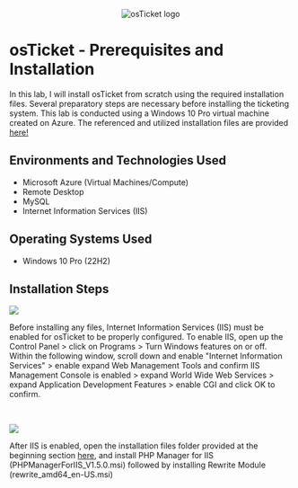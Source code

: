 <p align="center">
<img src="https://i.imgur.com/Clzj7Xs.png" alt="osTicket logo"/>
</p>

<h1>osTicket - Prerequisites and Installation</h1>
In this lab, I will install osTicket from scratch using the required installation files. Several preparatory steps are necessary before installing the ticketing system. This lab is conducted using a Windows 10 Pro virtual machine created on Azure. The referenced and utilized installation files are provided <a href="https://drive.google.com/drive/u/2/folders/1APMfNyfNzcxZC6EzdaNfdZsUwxWYChf6">here!</a><br />

<h2>Environments and Technologies Used</h2>

- Microsoft Azure (Virtual Machines/Compute)
- Remote Desktop
- MySQL
- Internet Information Services (IIS)
  

<h2>Operating Systems Used</h2>

- Windows 10 Pro</b> (22H2)

<h2>Installation Steps</h2>

<p>
<img src=https://github.com/Joanrpena/osticket-prereqs/assets/131486928/63f15979-39ce-401a-9a26-674146731fcd/>
</p>
<p>
Before installing any files, Internet Information Services (IIS) must be enabled for osTicket to be properly configured. To enable IIS, open up the Control Panel > click on Programs > Turn Windows features on or off. Within the following window, scroll down and enable "Internet Information Services" > enable expand Web Management Tools and confirm IIS Management Console is enabled > expand World Wide Web Services > expand Application Development Features > enable CGI and click OK to confirm.
</p>
<br />

<p>
  <img src=https://github.com/Joanrpena/osticket-prereqs/assets/131486928/360c6525-d340-4212-9f9a-c46b4e5a908e/>
</p>
<p>
  After IIS is enabled, open the installation files folder provided at the beginning section <a href="https://drive.google.com/drive/u/2/folders/1APMfNyfNzcxZC6EzdaNfdZsUwxWYChf6">here</a>, and install PHP Manager for IIS (PHPManagerForIIS_V1.5.0.msi) followed by installing Rewrite Module (rewrite_amd64_en-US.msi) 
</p>

<br />
